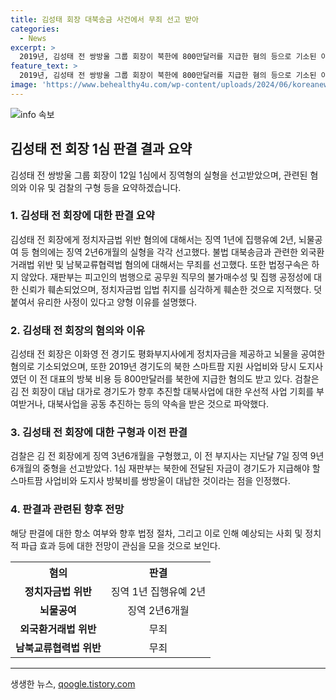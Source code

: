```yaml
---
title: 김성태 회장 대북송금 사건에서 무죄 선고 받아
categories:
  - News
excerpt: >
  2019년, 김성태 전 쌍방울 그룹 회장이 북한에 800만달러를 지급한 혐의 등으로 기소된 이재명 전 경기도지사가 1심에서 징역형의 실형을 선고받았다. 김 전 회장은 정치자금법 위반으로 징역 1년에 집행유예 2년, 뇌물공여 혐의로는 징역 2년6개월을 선고받았으며, 불법 대북송금 등에 대해서는 무죄를 선고받았다. 재판부는 피고인의 범행으로 직무의 불가매수성과 공정성에 대한 신뢰가 훼손되었다고 지적했으며, 김 전 회장의 범행이 정치자금법을 심각하게 훼손했다고 판단했다.
feature_text: >
  2019년, 김성태 전 쌍방울 그룹 회장이 북한에 800만달러를 지급한 혐의 등으로 기소된 이재명 전 경기도지사가 1심에서 징역형의 실형을 선고받았다. 김 전 회장은 정치자금법 위반으로 징역 1년에 집행유예 2년, 뇌물공여 혐의로는 징역 2년6개월을 선고받았으며, 불법 대북송금 등에 대해서는 무죄를 선고받았다. 재판부는 피고인의 범행으로 직무의 불가매수성과 공정성에 대한 신뢰가 훼손되었다고 지적했으며, 김 전 회장의 범행이 정치자금법을 심각하게 훼손했다고 판단했다.
image: 'https://www.behealthy4u.com/wp-content/uploads/2024/06/koreanews.jpg'
---
```


<p><img src="https://www.behealthy4u.com/wp-content/uploads/2024/06/koreanews.jpg" alt="info 속보" /></p>

<h2 data-ke-size="size26">김성태 전 회장 1심 판결 결과 요약</h2>

<p data-ke-size="size16">김성태 전 쌍방울 그룹 회장이 12일 1심에서 징역형의 실형을 선고받았으며, 관련된 혐의와 이유 및 검찰의 구형 등을 요약하겠습니다.</p>

<h3>1. 김성태 전 회장에 대한 판결 요약</h3>

<p data-ke-size="size16">김성태 전 회장에게 정치자금법 위반 혐의에 대해서는 징역 1년에 집행유예 2년, 뇌물공여 등 혐의에는 징역 2년6개월의 실형을 각각 선고했다. 불법 대북송금과 관련한 외국환거래법 위반 및 남북교류협력법 혐의에 대해서는 무죄를 선고했다. 또한 법정구속은 하지 않았다. 재판부는 피고인의 범행으로 공무원 직무의 불가매수성 및 집행 공정성에 대한 신뢰가 훼손되었으며, 정치자금법 입법 취지를 심각하게 훼손한 것으로 지적했다. 덧붙여서 유리한 사정이 있다고 양형 이유를 설명했다.</p>

<h3>2. 김성태 전 회장의 혐의와 이유</h3>

<p data-ke-size="size16">김성태 전 회장은 이화영 전 경기도 평화부지사에게 정치자금을 제공하고 뇌물을 공여한 혐의로 기소되었으며, 또한 2019년 경기도의 북한 스마트팜 지원 사업비와 당시 도지사였던 이 전 대표의 방북 비용 등 800만달러를 북한에 지급한 혐의도 받고 있다. 검찰은 김 전 회장이 대납 대가로 경기도가 향후 추진할 대북사업에 대한 우선적 사업 기회를 부여받거나, 대북사업을 공동 추진하는 등의 약속을 받은 것으로 파악했다.</p>

<h3>3. 김성태 전 회장에 대한 구형과 이전 판결</h3>

<p data-ke-size="size16">검찰은 김 전 회장에게 징역 3년6개월을 구형했고, 이 전 부지사는 지난달 7일 징역 9년6개월의 중형을 선고받았다. 1심 재판부는 북한에 전달된 자금이 경기도가 지급해야 할 스마트팜 사업비와 도지사 방북비를 쌍방울이 대납한 것이라는 점을 인정했다.</p>

<h3>4. 판결과 관련된 향후 전망</h3>

<p data-ke-size="size16">해당 판결에 대한 항소 여부와 향후 법정 절차, 그리고 이로 인해 예상되는 사회 및 정치적 파급 효과 등에 대한 전망이 관심을 모을 것으로 보인다.</p>

<table>
    <tr>
        <th>혐의</th>
        <th>판결</th>
    </tr>
    <tr>
        <td style="text-align: center; height: 17px;"><b>정치자금법 위반</b></td>
        <td style="text-align: center; height: 17px;">징역 1년 집행유예 2년</td>
    </tr>
    <tr>
        <td style="text-align: center; height: 17px;"><b>뇌물공여</b></td>
        <td style="text-align: center; height: 17px;">징역 2년6개월</td>
    </tr>
    <tr>
        <td style="text-align: center; height: 17px;"><b>외국환거래법 위반</b></td>
        <td style="text-align: center; height: 17px;">무죄</td>
    </tr>
    <tr>
        <td style="text-align: center; height: 17px;"><b>남북교류협력법 위반</b></td>
        <td style="text-align: center; height: 17px;">무죄</td>
    </tr>
</table>

<p><hr></p>
생생한 뉴스, <a href="https://qoogle.tistory.com" rel="dofollow">qoogle.tistory.com</a>


